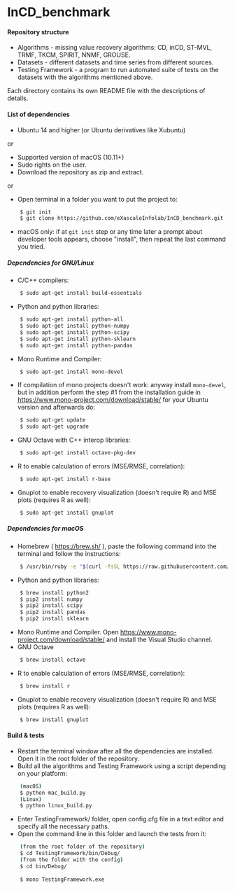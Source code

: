 # InCD_benchmark

#### Repository structure
- Algorithms - missing value recovery algorithms: CD, inCD, ST-MVL, TRMF, TKCM, SPIRIT, NNMF, GROUSE.
- Datasets - different datasets and time series from different sources.
- Testing Framework - a program to run automated suite of tests on the datasets with the algorithms mentioned above.

Each directory contains its own README file with the descriptions of details.

#### List of dependencies

- Ubuntu 14 and higher (or Ubuntu derivatives like Xubuntu)

or
- Supported version of macOS (10.11+)
- Sudo rights on the user.
- Download the repository as zip and extract.

or
- Open terminal in a folder you want to put the project to:
```bash
    $ git init
    $ git clone https://github.com/eXascaleInfolab/InCD_benchmark.git
```
- macOS only: if at `git init` step or any time later a prompt about developer tools appears, choose "install", then repeat the last command you tried.


##### Dependencies for GNU/Linux

- C/C++ compilers:
```bash
    $ sudo apt-get install build-essentials
```
- Python and python libraries:
```bash
    $ sudo apt-get install python-all
    $ sudo apt-get install python-numpy
    $ sudo apt-get install python-scipy
    $ sudo apt-get install python-sklearn
    $ sudo apt-get install python-pandas
```
- Mono Runtime and Compiler:
```bash
    $ sudo apt-get install mono-devel
```
- If compilation of mono projects doesn't work: anyway install `mono-devel`, but in addition perform the step #1 from the installation guide in https://www.mono-project.com/download/stable/ for your Ubuntu version and afterwards do:
```bash
    $ sudo apt-get update
    $ sudo apt-get upgrade
```
- GNU Octave with C++ interop libraries:
```bash
    $ sudo apt-get install octave-pkg-dev
```
- R to enable calculation of errors (MSE/RMSE, correlation):
```bash
    $ sudo apt-get install r-base
```
- Gnuplot to enable recovery visualization (doesn't require R) and MSE plots (requires R as well):
```bash
    $ sudo apt-get install gnuplot
```

##### Dependencies for macOS

- Homebrew ( https://brew.sh/ ), paste the following command into the terminal and follow the instructions:
```bash
    $ /usr/bin/ruby -e "$(curl -fsSL https://raw.githubusercontent.com/Homebrew/install/master/install)"
```
- Python and python libraries:
```bash
    $ brew install python2
    $ pip2 install numpy
    $ pip2 install scipy
    $ pip2 install pandas
    $ pip2 install sklearn
```
- Mono Runtime and Compiler. Open https://www.mono-project.com/download/stable/ and install the Visual Studio channel.
- GNU Octave
```bash
    $ brew install octave
```
- R to enable calculation of errors (MSE/RMSE, correlation):
```bash
    $ brew install r
```
- Gnuplot to enable recovery visualization (doesn't require R) and MSE plots (requires R as well):
```bash
    $ brew install gnuplot
```

#### Build & tests

- Restart the terminal window after all the dependencies are installed. Open it in the root folder of the repository.
- Build all the algorithms and Testing Framework using a script depending on your platform:
```bash
    (macOS)
    $ python mac_build.py
    (Linux)
    $ python linux_build.py
```
- Enter TestingFramework/ folder, open config.cfg file in a text editor and specify all the necessary paths.
- Open the command line in this folder and launch the tests from it:
```bash
    (from the root folder of the repository)
    $ cd TestingFramework/bin/Debug/
    (from the folder with the config)
    $ cd bin/Debug/
    
    $ mono TestingFramework.exe
```
